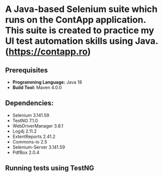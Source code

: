 # A Java-based Selenium suite which runs on the ContApp application. This suite is created to practice my UI test automation skills using Java. (https://contapp.ro)

## Prerequisites 
- **Programming Language:**  Java 18
- **Build Tool:** Maven 4.0.0

## Dependencies:
- Selenium 3.141.59
- TestNG 7.1.0
- WebDriverManager 3.8.1
- Log4j 2.11.2
- ExtentReports 2.41.2
- Commons-io 2.5
- Selenium-Server 3.141.59
- PdfBox 2.0.4

## Running tests using TestNG
